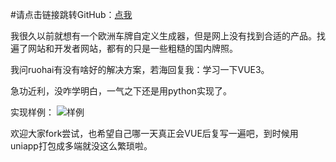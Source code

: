 #请点击链接跳转GitHub：[点我](https://github.com/EddieUZ/European-license-plate-generator)

我很久以前就想有一个欧洲车牌自定义生成器，但是网上没有找到合适的产品。找遍了网站和开发者网站，都有的只是一些粗糙的国内牌照。

我问ruohai有没有啥好的解决方案，若海回复我：学习一下VUE3。

急功近利，没咋学明白，一气之下还是用python实现了。

实现样例：
![样例](https://github.com/user-attachments/assets/ec1fab02-f321-4bc5-8ddf-38e13289dc69)


欢迎大家fork尝试，也希望自己哪一天真正会VUE后复写一遍吧，到时候用uniapp打包成多端就没这么繁琐啦。

